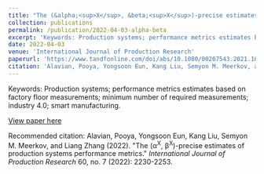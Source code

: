 ```yaml
---
title: "The (&alpha;<sup>X</sup>, &beta;<sup>X</sup>)-precise estimates of production systems performance metrics"
collection: publications
permalink: /publication/2022-04-03-alpha-beta
excerpt: 'Keywords: Production systems; performance metrics estimates based on factory floor measurements; minimum number of required measurements; industry 4.0; smart manufacturing.'
date: 2022-04-03
venue: 'International Journal of Production Research'
paperurl: 'https://www.tandfonline.com/doi/abs/10.1080/00207543.2021.1886367'
citation: 'Alavian, Pooya, Yongsoon Eun, Kang Liu, Semyon M. Meerkov, and Liang Zhang (2022). "The (&alpha;<sup>X</sup>, &beta;<sup>X</sup>)-precise estimates of production systems performance metrics." <i>International Journal of Production Research</i> 60, no. 7 (2022): 2230-2253.'
---
```

Keywords: Production systems; performance metrics estimates based on factory floor measurements; minimum number of required measurements; industry 4.0; smart manufacturing.

[View paper here](https://www.tandfonline.com/doi/abs/10.1080/00207543.2021.1886367)

Recommended citation: Alavian, Pooya, Yongsoon Eun, Kang Liu, Semyon M. Meerkov, and Liang Zhang (2022). "The (&alpha;<sup>X</sup>, &beta;<sup>X</sup>)-precise estimates of production systems performance metrics." <i>International Journal of Production Research</i> 60, no. 7 (2022): 2230-2253.